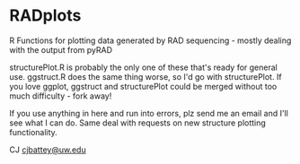 RADplots
========

R Functions for plotting data generated by RAD sequencing - mostly dealing with the output from pyRAD

structurePlot.R is probably the only one of these that's ready for general use. ggstruct.R does the same thing worse, so I'd go with structurePlot. If you love ggplot, ggstruct and structurePlot could be merged without too much difficulty - fork away!

If you use anything in here and run into errors, plz send me an email and I'll see what I can do. Same deal with requests on new structure plotting functionality. 

CJ
cjbattey@uw.edu
